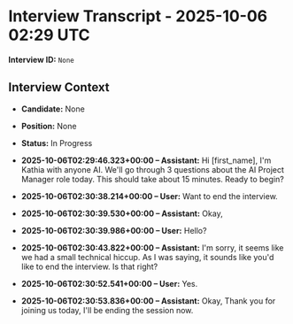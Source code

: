 # Interview Transcript - 2025-10-06 02:29 UTC

**Interview ID:** `None`

## Interview Context
- **Candidate:** None
- **Position:** None
- **Status:** In Progress

- **2025-10-06T02:29:46.323+00:00 – Assistant:** Hi [first_name], I'm Kathia with anyone AI. We'll go through 3 questions about the AI Project Manager role today. This should take about 15 minutes. Ready to begin?
- **2025-10-06T02:30:38.214+00:00 – User:** Want to end the interview.
- **2025-10-06T02:30:39.530+00:00 – Assistant:** Okay,
- **2025-10-06T02:30:39.986+00:00 – User:** Hello?
- **2025-10-06T02:30:43.822+00:00 – Assistant:** I'm sorry, it seems like we had a small technical hiccup. As I was saying, it sounds like you'd like to end the interview. Is that right?
- **2025-10-06T02:30:52.541+00:00 – User:** Yes.
- **2025-10-06T02:30:53.836+00:00 – Assistant:** Okay, Thank you for joining us today, I'll be ending the session now.
